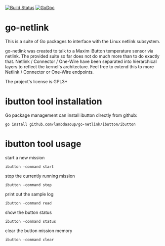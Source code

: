 [![Build Status](https://travis-ci.org/lambdasoup/go-netlink.svg?branch=master)](https://travis-ci.org/lambdasoup/go-netlink)
[![GoDoc](https://godoc.org/github.com/lambdasoup/go-netlink?status.svg)](https://godoc.org/github.com/lambdasoup/go-netlink)

go-netlink
==========

This is a suite of Go packages to interface with the Linux netlink subsystem.

go-netlink was created to talk to a Maxim iButton temperature sensor via netlink. The provided suite so far does not do much more than to do exactly that. Netlink / Connector / One-Wire have been separated into hierarchical layers to reflect the kernel's architecture. Feel free to extend this to more Netlink / Connector or One-Wire endpoints.

The project's license is GPL3+

# ibutton tool installation

Go package management can install ibutton directly from github:
```
go install github.com/lambdasoup/go-netlink/ibutton/ibutton
```

# ibutton tool usage

start a new mission
```
ibutton -command start
```

stop the currently running mission
```
ibutton -command stop
```

print out the sample log
```
ibutton -command read
```

show the button status
```
ibutton -command status
```

clear the button mission memory
```
ibutton -command clear
```
